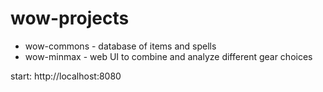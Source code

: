 # wow-projects

* wow-commons - database of items and spells
* wow-minmax - web UI to combine and analyze different gear choices

start: http://localhost:8080
